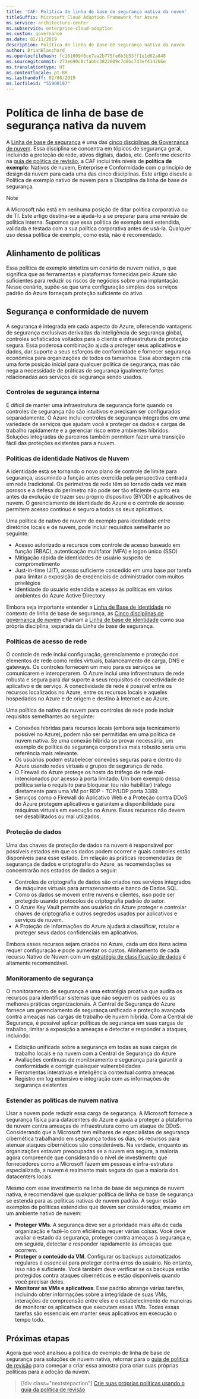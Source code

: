 ```yaml
---
title: 'CAF: Política de linha de base de segurança nativa da nuvem'
titleSuffix: Microsoft Cloud Adoption Framework for Azure
ms.service: architecture-center
ms.subservice: enterprise-cloud-adoption
ms.custom: governance
ms.date: 02/11/2019
description: Política de linha de base de segurança nativa da nuvem
author: BrianBlanchard
ms.openlocfilehash: fc161009f6ce7aa2b775fe6b3b53ff1e1d62a848
ms.sourcegitcommit: 273e690c0cfabbc3822089c7d8bc743ef41d2b6e
ms.translationtype: HT
ms.contentlocale: pt-BR
ms.lasthandoff: 02/08/2019
ms.locfileid: "55900197"
---
```

# <a name="cloud-native-security-baseline-policy"></a>Política de linha de base de segurança nativa da nuvem

A [Linha de base de segurança](overview.md) é uma das [cinco disciplinas de Governança de nuvem](../governance-disciplines.md). Essa disciplina se concentra em tópicos de segurança geral, incluindo a proteção de rede, ativos digitais, dados, etc. Conforme descrito na [guia de política de revisão](../policy-compliance/what-is-a-cloud-policy-review.md), a CAF inclui três níveis de **política de exemplo**: Nativos de nuvem, Enterprise e Conformidade com o princípio de design da nuvem para cada uma das cinco disciplinas. Este artigo discute a Política de exemplo nativo de nuvem para a Disciplina da linha de base de segurança.

> [!NOTE]
> A Microsoft não está em nenhuma posição de ditar política corporativa ou de TI. Este artigo destina-se a ajudá-lo a se preparar para uma revisão de política interna. Supomos que essa política de exemplo será estendida, validada e testada com a sua política corporativa antes de usá-la. Qualquer uso dessa política de exemplo, como está, não é recomendado.

## <a name="policy-alignment"></a>Alinhamento de políticas

Essa política de exemplo sintetiza um cenário de nuvem nativa, o que significa que as ferramentas e plataformas fornecidas pelo Azure são suficientes para reduzir os riscos de negócios sobre uma implantação. Nesse cenário, supõe-se que uma configuração simples dos serviços padrão do Azure forneçam proteção suficiente do ativo.

## <a name="cloud-security-and-compliance"></a>Segurança e conformidade de nuvem

A segurança é integrada em cada aspecto do Azure, oferecendo vantagens de segurança exclusivas derivadas da inteligência de segurança global, controles sofisticados voltados para o cliente e infraestrutura de proteção segura. Essa poderosa combinação ajuda a proteger seus aplicativos e dados, dar suporte a seus esforços de conformidade e fornecer segurança econômica para organizações de todos os tamanhos. Essa abordagem cria uma forte posição inicial para qualquer política de segurança, mas não nega a necessidade de práticas de segurança igualmente fortes relacionadas aos serviços de segurança sendo usados.

### <a name="built-in-security-controls"></a>Controles de segurança interna

É difícil de manter uma infraestrutura de segurança forte quando os controles de segurança não são intuitivos e precisam ser configurados separadamente. O Azure inclui controles de segurança integrados em uma variedade de serviços que ajudam você a proteger os dados e cargas de trabalho rapidamente e a gerenciar risco entre ambientes híbridos. Soluções integradas de parceiros também permitem fazer uma transição fácil das proteções existentes para a nuvem.

### <a name="cloud-native-identity-policies"></a>Políticas de identidade Nativos de Nuvem

A identidade está se tornando o novo plano de controle de limite para segurança, assumindo a função antes exercida pela perspectiva centrada em rede tradicional. Os perímetros de rede têm se tornado cada vez mais porosos e a defesa do perímetro não pode ser tão eficiente quanto era antes da evolução de trazer seu próprio dispositivo (BYOD) e aplicativos de nuvem. O gerenciamento de identidade do Azure e o controle de acesso permitem acesso contínuo e seguro a todos os seus aplicativos.

Uma política de nativo de nuvem de exemplo para identidade entre diretórios locais e de nuvem, pode incluir requisitos semelhante ao seguinte:

* Acesso autorizado a recursos com controle de acesso baseado em função (RBAC), autenticação multifator (MFA) e logon único (SSO)
* Mitigação rápida de identidades de usuário suspeito de comprometimento
* Just-in-time (JIT), acesso suficiente concedido em uma base por tarefa para limitar a exposição de credenciais de administrador com muitos privilégios
* Identidade do usuário estendida e acesso às políticas em vários ambientes do Azure Active Directory

Embora seja importante entender a [Linha de Base de Identidade](../identity-baseline/overview.md) no contexto de linha de base de segurança, as [Cinco disciplinas de governança de nuvem](../overview.md) chamam a [Linha de base de identidade](../identity-baseline/overview.md) como sua própria disciplina, separada da Linha de base de segurança.

### <a name="network-access-policies"></a>Políticas de acesso de rede

O controle de rede inclui configuração, gerenciamento e proteção dos elementos de rede como redes virtuais, balanceamento de carga, DNS e gateways. Os controles fornecem um meio para os serviços se comunicarem e interoperarem. O Azure inclui uma infraestrutura de rede robusta e segura para dar suporte a seus requisitos de conectividade de aplicativo e de serviço. A conectividade de rede é possível entre os recursos localizados no Azure, entre os recursos locais e aqueles hospedados no Azure e de origem e destino à Internet e ao Azure.

Uma política de nativo de nuvem para controles de rede pode incluir requisitos semelhantes ao seguinte:

* Conexões híbridas para recursos locais (embora seja tecnicamente possível no Azure), podem não ser permitidas em uma política de nuvem nativa. Se uma conexão híbrida se provar necessária, um exemplo de política de segurança corporativa mais robusto seria uma referência mais relevante.
* Os usuários podem estabelecer conexões seguras para e dentro do Azure usando redes virtuais e grupos de segurança de rede.
* O Firewall do Azure protege os hosts do tráfego de rede mal-intencionados por acesso à porta limitado. Um bom exemplo dessa política seria o requisito para bloquear (ou não habilitar) tráfego diretamente para uma VM por RDP - TCP/UDP porta 3389.
* Serviços como o Firewall do Aplicativo Web e a Proteção contra DDoS do Azure protegem aplicativos e garantem a disponibilidade para máquinas virtuais em execução no Azure. Esses recursos não devem ser desabilitados ou mal utilizados.

### <a name="data-protection"></a>Proteção de dados

Uma das chaves de proteção de dados na nuvem é responsável por possíveis estados em que os dados podem ocorrer e quais controles estão disponíveis para esse estado. Em relação às práticas recomendadas de segurança de dados e criptografia do Azure, as recomendações se concentrarão nos estados de dados a seguir:

* Controles de criptografia de dados são criados nos serviços integrados de máquinas virtuais para armazenamento e banco de Dados SQL.
* Como os dados se movem entre nuvens e clientes, isso pode ser protegido usando protocolos de criptografia padrão do setor.
* O Azure Key Vault permite aos usuários do Azure proteger e controlar chaves de criptografia e outros segredos usados por aplicativos e serviços de nuvem.
* A Proteção de Informações do Azure ajudará a classificar, rotular e proteger seus dados confidenciais em aplicativos.

Embora esses recursos sejam criados no Azure, cada um dos itens acima requer configuração e pode aumentar os custos. Alinhamento de cada recurso Nativo de Nuvem com um [estratégia de classificação de dados](../policy-compliance/what-is-data-classification.md) é altamente recomendável.

### <a name="security-monitoring"></a>Monitoramento de segurança

O monitoramento de segurança é uma estratégia proativa que audita os recursos para identificar sistemas que não seguem os padrões ou as melhores práticas organizacionais. A Central de Segurança do Azure fornece um gerenciamento de segurança unificado e proteção avançada contra ameaças nas cargas de trabalho de nuvem híbrida. Com a Central de Segurança, é possível aplicar políticas de segurança em suas cargas de trabalho, limitar a exposição a ameaças e detectar e responder a ataques, incluindo:

* Exibição unificada sobre a segurança em todas as suas cargas de trabalho locais e na nuvem com a Central de Segurança do Azure
* Avaliações contínuas de monitoramento e segurança para garantir a conformidade e corrigir quaisquer vulnerabilidades
* Ferramentas interativas e inteligência contextual contra ameaças
* Registro em log extensivo e integração com as informações de segurança existentes

### <a name="extending-cloud-native-policies"></a>Estender as políticas de nuvem nativa

Usar a nuvem pode reduzir essa carga de segurança. A Microsoft fornece a segurança física para datacenters do Azure e ajuda a proteger a plataforma de nuvem contra ameaças de infraestrutura como um ataque de DDoS. Considerando que a Microsoft tem milhares de especialistas de segurança cibernética trabalhando em segurança todos os dias, os recursos para atenuar ataques cibernéticos são consideráveis. Na verdade, enquanto as organizações estavam preocupadas se a nuvem era segura, a maioria agora compreende que considerando o nível de investimento que fornecedores como a Microsoft fazem em pessoas e infra-estrutura especializada, a nuvem é realmente mais segura do que a maioria dos datacenters locais.

Mesmo com esse investimento na linha de base de segurança de nuvem nativa, é recomendável que qualquer política de linha de base de segurança se estenda para as políticas nativas de nuvem padrão. A seguir estão exemplos de políticas estendidas que devem ser considerados, mesmo em um ambiente nativo de nuvem:

* **Proteger VMs**. A segurança deve ser a prioridade mais alta de cada organização e fazê-lo com eficiência requer várias coisas. Você deve avaliar o estado da segurança, proteger contra ameaças à segurança e, em seguida, detectar e responder rapidamente às ameaças que ocorrem.
* **Proteger o conteúdo da VM**. Configurar os backups automatizados regulares é essencial para proteger contra erros do usuário. No entanto, isso não é suficiente. Você também deve verificar se os backups estão protegidos contra ataques cibernéticos e estão disponíveis quando você precisar deles.
* **Monitorar as VMs e aplicativos**. Esse padrão abrange várias tarefas, incluindo obter informações sobre a integridade de suas VMs, interações de compreensão entre eles e o estabelecimento de maneiras de monitorar os aplicativos que executam essas VMs. Todas essas tarefas são essenciais em manter seus aplicativos em execução o tempo todo.

## <a name="next-steps"></a>Próximas etapas

Agora que você analisou a política de exemplo de linha de base de segurança para soluções de nuvem nativa, retornar para o [guia de política de revisão](../policy-compliance/what-is-a-cloud-policy-review.md) para começar a criar essa amostra para criar suas próprias políticas para a adoção da nuvem.

> [!div class="nextstepaction"]
> [Crie suas próprias políticas usando o guia da política de revisão](../policy-compliance/what-is-a-cloud-policy-review.md)
